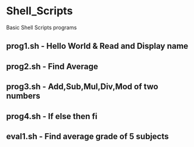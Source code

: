 # Shell_Scripts
Basic Shell Scripts programs
## prog1.sh - Hello World & Read and Display name
## prog2.sh -  Find Average
## prog3.sh - Add,Sub,Mul,Div,Mod of two numbers
## prog4.sh - If else then fi
## eval1.sh - Find average grade of 5 subjects
